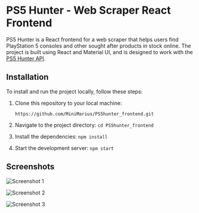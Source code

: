 # PS5 Hunter - Web Scraper React Frontend

PS5 Hunter is a React frontend for a web scraper that helps users find PlayStation 5 consoles and other sought after products in stock online. The project is built using React and Material UI, and is designed to work with the [PS5 Hunter API](https://github.com/MiniMarius/PS5hunter).

## Installation

To install and run the project locally, follow these steps:

1. Clone this repository to your local machine:

   `https://github.com/MiniMarius/PS5hunter_frontend.git`

2. Navigate to the project directory:
    `cd PS5hunter_frontend`

3. Install the dependencies:
    `npm install`

4. Start the development server:
   `npm start`

## Screenshots

![Screenshot 1](https://i.imgur.com/qsWLq5l.png)

![Screenshot 2](https://i.imgur.com/cNHUUPY.png)

![Screenshot 3](https://i.imgur.com/BuV5H5a.png)
